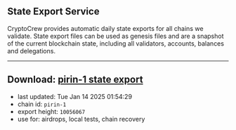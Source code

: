## State Export Service
CryptoCrew provides automatic daily state exports for all chains we validate. State export files can be used as genesis files and are a snapshot of the current blockchain state, including all validators, accounts, balances and delegations.

---
**Download: [pirin-1 state export](https://dl-eu2.ccvalidators.com/SERVICE/nolus/pirin-1_export_10056067.json)**
---

- last updated: Tue Jan 14 2025 01:54:29
- chain id: `pirin-1`
- export height: `10056067`
- use for: airdrops, local tests, chain recovery
